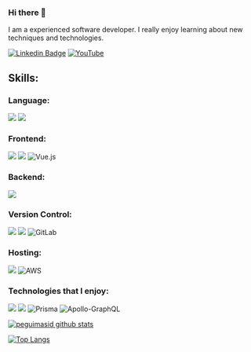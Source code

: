 ### Hi there 👋

I am a experienced software developer. I really enjoy learning about new techniques and technologies.

[![Linkedin Badge](https://img.shields.io/badge/LinkedIn-0077B5?style=for-the-badge&logo=linkedin&logoColor=white&link=https://www.linkedin.com/in/zoranildosantos)](https://www.linkedin.com/in/zoranildosantos)
[![YouTube](https://img.shields.io/badge/YouTube-FF0000?style=for-the-badge&logo=youtube&logoColor=white&link=https://www.youtube.com/@MrZoranildo/videos)](https://www.youtube.com/@MrZoranildo/videos)


## Skills:

### Language:

<img src="https://img.shields.io/badge/javascript%20-%23323330.svg?&style=for-the-badge&logo=javascript&logoColor=%23F7DF1E"/> <img src="https://img.shields.io/badge/TypeScript-007ACC?style=for-the-badge&logo=typescript&logoColor=white"/>


### Frontend:

<img src="https://img.shields.io/badge/react%20-%2320232a.svg?&style=for-the-badge&logo=react&logoColor=%2361DAFB"/> <img src="https://img.shields.io/badge/Next.js%20-000000?style=for-the-badge&logo=next.js&logoColor=white" /> ![Vue.js](https://img.shields.io/badge/vuejs-%2335495e.svg?style=for-the-badge&logo=vuedotjs&logoColor=%234FC08D)

### Backend:

<img src="https://img.shields.io/badge/node.js%20-%2343853D.svg?&style=for-the-badge&logo=node.js&logoColor=white"/>

### Version Control:

<img src="https://img.shields.io/badge/git%20-F05032.svg?&style=for-the-badge&logo=git&logoColor=white"/> <img src="https://img.shields.io/badge/github%20-%23121011.svg?&style=for-the-badge&logo=github&logoColor=white"/> ![GitLab](https://img.shields.io/badge/gitlab-%23181717.svg?style=for-the-badge&logo=gitlab&logoColor=white)

### Hosting:

<img src="https://img.shields.io/badge/heroku%20-%23430098.svg?&style=for-the-badge&logo=heroku&logoColor=white"/> ![AWS](https://img.shields.io/badge/AWS-%23FF9900.svg?style=for-the-badge&logo=amazon-aws&logoColor=white)

### Technologies that I enjoy:

<img src="https://img.shields.io/badge/docker%20-%230db7ed.svg?&style=for-the-badge&logo=docker&logoColor=white"/> <img src="https://img.shields.io/badge/GraphQL%20-e535ab.svg?&style=for-the-badge&logo=graphql&logoColor=white"/> ![Prisma](https://img.shields.io/badge/Prisma-3982CE?style=for-the-badge&logo=Prisma&logoColor=white) ![Apollo-GraphQL](https://img.shields.io/badge/-ApolloGraphQL-311C87?style=for-the-badge&logo=apollo-graphql)

[![peguimasid github stats](https://github-readme-stats.vercel.app/api?username=zorasantos&show_icons=true&title_color=fff&icon_color=37aaff&text_color=f8f8f2&bg_color=171c24&count_private=true)](https://github.com/zorasantos)

[![Top Langs](https://github-readme-stats.vercel.app/api/top-langs/?username=zorasantos&layout=compact&title_color=fff&text_color=f8f8f2&hide=java&bg_color=171c24)](https://github.com/zorasantos)
